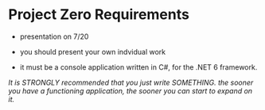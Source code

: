 # Project Zero Requirements

- presentation on 7/20

- you should present your own indvidual work

- it must be a console application written in C#, for the .NET 6 framework.


*It is STRONGLY recommended that you just write SOMETHING. the sooner you have a functioning application, the sooner you can start to expand on it.*